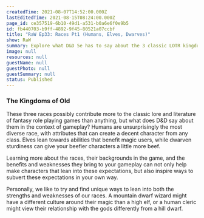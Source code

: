 ```yaml
---
createdTime: 2021-08-07T14:52:00.000Z
lastEditedTime: 2021-08-15T08:24:00.000Z
page_id: ce357519-6b10-49d1-a531-b0a6e6f0e9b5
id: fb440703-b9ff-4892-9f45-80521a07ccbf
title: "RaW Ep33: Races Pt1 (Humans, Elves, Dwarves)"
show: RaW
summary: Explore what D&D 5e has to say about the 3 classic LOTR kingdom races
image: null
resources: null
guestName: null
guestPhoto: null
guestSummary: null
status: Published
---
```


### The Kingdoms of Old

These three races possibly contribute more to the classic lore and literature of fantasy role playing games than anything, but what does D&D say about them in the context of gameplay? Humans are unsurprisingly the most diverse race, with attributes that can create a decent character from any class. Elves lean towards abilities that benefit magic users, while dwarven sturdiness can give your beefier characters a little more beef.

Learning more about the races, their backgrounds in the game, and the benefits and weaknesses they bring to your gameplay can not only help make characters that lean into these expectations, but also inspire ways to subvert these expectations in your own way.

Personally, we like to try and find unique ways to lean into both the strengths and weaknesses of our races. A mountain dwarf wizard might have a different culture around their magic than a high elf, or a human cleric might view their relationship with the gods differently from a hill dwarf.
